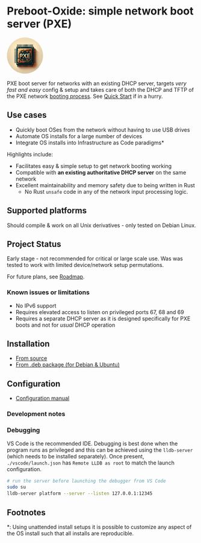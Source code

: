 # Preboot-Oxide: simple network boot server (PXE)

<img src="assets/logo.webp" height="96" style="border-radius: 96px" />

PXE boot server for networks with an existing DHCP server, targets _very fast and easy_ config & setup and takes care of both the DHCP and TFTP of the PXE network [booting process](https://en.wikipedia.org/wiki/Preboot_Execution_Environment]). See [Quick Start](./doc/quick-start.md) if in a hurry.

## Use cases
  - Quickly boot OSes from the network without having to use USB drives
  - Automate OS installs for a large number of devices
  - Integrate OS installs into Infrastructure as Code paradigms*

Highlights include:
  - Facilitates easy & simple setup to get network booting working
  - Compatible with **an existing authoritative DHCP server** on the same network
  - Excellent maintainability and memory safety due to being written in Rust
    - No Rust `unsafe` code in any of the network input processing logic.

## Supported platforms
Should compile & work on all Unix derivatives - only tested on Debian Linux.

## Project Status
Early stage - not recommended for critical or large scale use. Was was tested to work with limited device/network setup permutations.

For future plans, see [Roadmap](./ROADMAP.md).

### Known issues or limitations
- No IPv6 support
- Requires elevated access to listen on privileged ports 67, 68 and 69
- Requires a separate DHCP server as it is designed specifically for PXE boots and not for *usual* DHCP operation

## Installation

- [From source](./doc/from-source.md)
- [From .deb package (for Debian & Ubuntu)](./doc/from-deb.md)

## Configuration
- [Configuration manual](./doc/configuring.md)

### Development notes

### Debugging
VS Code is the recommended IDE.
Debugging is best done when the program runs as privileged and this can be achieved using the `lldb-server` (which needs to be installed separately). Once present,
`./vscode/launch.json` has `Remote LLDB as root` to match the launch configuration.

```BASH
# run the server before launching the debugger from VS Code
sudo su
lldb-server platform --server --listen 127.0.0.1:12345
```

## Footnotes
*: Using unattended install setups it is possible to customize any aspect of the OS install such that all installs are reproducible.
